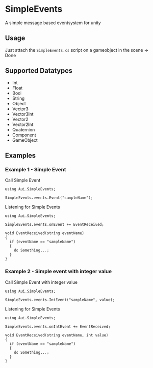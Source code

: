 # SimpleEvents
A simple message based eventsystem for unity

## Usage

Just attach the `SimpleEvents.cs` script on a gameobject in the scene -> Done

## Supported Datatypes
- Int
- Float
- Bool
- String
- Object
- Vector3
- Vector3Int
- Vector2
- Vector2Int
- Quaternion
- Component
- GameObject

## Examples

### Example 1 - Simple Event
Call Simple Event
```
using Aui.SimpleEvents;

SimpleEvents.events.Event("sampleName");
```

Listening for Simple Events

```
using Aui.SimpleEvents;

SimpleEvents.events.onEvent += EventReceived;

void EventReceived(string eventName) 
{
  if (eventName == "sampleName")
  {
    do Something...;
  }
}
```

### Example 2 - Simple event with integer value
Call Simple Event with integer value
```
using Aui.SimpleEvents;

SimpleEvents.events.IntEvent("sampleName", value);
```

Listening for Simple Events

```
using Aui.SimpleEvents;

SimpleEvents.events.onIntEvent += EventReceived;

void EventReceived(string eventName, int value) 
{
  if (eventName == "sampleName")
  {
    do Something...;
  }
}
```
